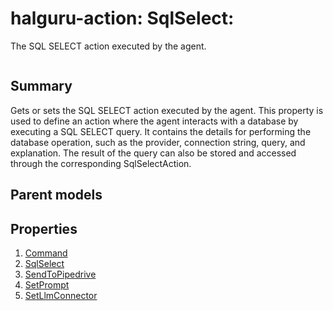 # halguru-action: SqlSelect:

The SQL SELECT action executed by the agent.

```yaml

```

## Summary

Gets or sets the SQL SELECT action executed by the agent.
This property is used to define an action where the agent
interacts with a database by executing a SQL SELECT query.
It contains the details for performing the database operation,
such as the provider, connection string, query, and explanation.
The result of the query can also be stored and accessed through
the corresponding SqlSelectAction.

## Parent models


## Properties

1. [Command](halguru-action-command.md)
2. [SqlSelect](halguru-action-sqlselect.md)
3. [SendToPipedrive](halguru-action-sendtopipedrive.md)
4. [SetPrompt](halguru-action-setprompt.md)
5. [SetLlmConnector](halguru-action-setllmconnector.md)
